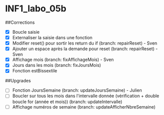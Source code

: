 # INF1_labo_05b                                                                                                                                                       
##Corrections                                                                                                                                                         
- [x] Boucle saisie                                                                                                                                                   
- [x] Externaliser la saisie dans une fonction
- [x] Modifier reset() pour sortir les return du if (branch: repairReset) - Sven
- [x] Ajouter un espace après la demande pour reset (branch: repairReset) - Sven
- [x] Affichage mois (branch: fixAffichageMois)                           - Sven
- [x] Jours dans les mois (branch: fixJoursMois)
- [x] Fonction estBissextile

##Upgrades                                                                                                                       
- [ ] Fonction JoursSemaine (branch: updateJoursSemaine)                  - Julien
- [ ] Boucler sur tous les mois dans l'intervalle donnée (vérification + double boucle for (année et mois)) (branch: updateIntervalle) 
- [ ] Affichage numéros de semaine (branch: updateAfficherNbreSemaine)
